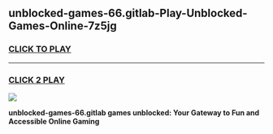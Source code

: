 
## unblocked-games-66.gitlab-Play-Unblocked-Games-Online-7z5jg
<h3>
<a href="https://premium76.site?title=unblocked-games-66.gitlab&ref=24A">CLICK TO PLAY</a></h3>
<hr>

<h3>
<a href="https://premium76.site?title=unblocked-games-66.gitlab&ref=24A">CLICK 2 PLAY</a>
  
</h3>

<a href="https://premium76.site?title=unblocked-games-66.gitlab&ref=24A"><img src="https://clearcache.store/games.png"></a>


**unblocked-games-66.gitlab games unblocked: Your Gateway to Fun and Accessible Online Gaming**
